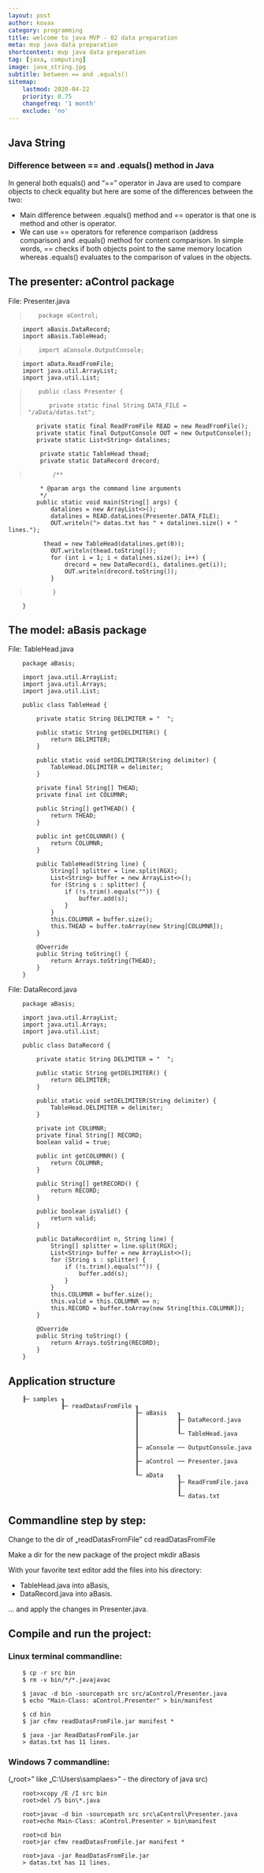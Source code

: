 ```yaml
---
layout: post
author: kovax
category: programming
title: welcome to java MVP - 02 data preparation
meta: mvp java data preparation
shortcontent: mvp java data preparation
tag: [java, computing]
image: java_string.jpg
subtitle: between == and .equals()
sitemap:
    lastmod: 2020-04-22
    priority: 0.75
    changefreq: '1 month'
    exclude: 'no'
---
```

## Java String

### Difference between == and .equals() method in Java

In general both equals() and “==” operator in Java are used to compare objects to check equality but here are some of the differences between the two:

-    Main difference between .equals() method and == operator is that one is method and other is operator.
-    We can use == operators for reference comparison (address comparison) and .equals() method for content comparison. In simple words, == checks if both objects point to the same memory location whereas .equals() evaluates to the comparison of values in the objects.

## The presenter: aControl package

File: Presenter.java

>        package aControl;

        import aBasis.DataRecord;
        import aBasis.TableHead;

>        import aConsole.OutputConsole;
        import aData.ReadFromFile;
        import java.util.ArrayList;
        import java.util.List;
>
>        public class Presenter {
>
>           private static final String DATA_FILE = "/aData/datas.txt";
            private static final ReadFromFile READ = new ReadFromFile();
            private static final OutputConsole OUT = new OutputConsole();
            private static List<String> datalines;

             private static TableHead thead;
             private static DataRecord drecord;

>            /**
             * @param args the command line arguments
             */
            public static void main(String[] args) {
                datalines = new ArrayList<>();
                datalines = READ.dataLines(Presenter.DATA_FILE);
                OUT.writeln("> datas.txt has " + datalines.size() + " lines.");

              thead = new TableHead(datalines.get(0));
                OUT.writeln(thead.toString());
                for (int i = 1; i < datalines.size(); i++) {
                    drecord = new DataRecord(i, datalines.get(i));
                    OUT.writeln(drecord.toString());
                }

>            }
        }


## The model: aBasis package

File: TableHead.java

        package aBasis;

        import java.util.ArrayList;
        import java.util.Arrays;
        import java.util.List;

        public class TableHead {

            private static String DELIMITER = "  ";

            public static String getDELIMITER() {
                return DELIMITER;
            }

            public static void setDELIMITER(String delimiter) {
                TableHead.DELIMITER = delimiter;
            }

            private final String[] THEAD;
            private final int COLUMNR;

            public String[] getTHEAD() {
                return THEAD;
            }

            public int getCOLUNNR() {
                return COLUMNR;
            }

            public TableHead(String line) {
                String[] splitter = line.split(RGX);
                List<String> buffer = new ArrayList<>();
                for (String s : splitter) {
                    if (!s.trim().equals("")) {
                        buffer.add(s);
                    }
                }
                this.COLUMNR = buffer.size();
                this.THEAD = buffer.toArray(new String[COLUMNR]);
            }

            @Override
            public String toString() {
                return Arrays.toString(THEAD);
            }
        }

File: DataRecord.java

        package aBasis;

        import java.util.ArrayList;
        import java.util.Arrays;
        import java.util.List;

        public class DataRecord {

            private static String DELIMITER = "  ";

            public static String getDELIMITER() {
                return DELIMITER;
            }

            public static void setDELIMITER(String delimiter) {
                TableHead.DELIMITER = delimiter;
            }

            private int COLUMNR;
            private final String[] RECORD;
            boolean valid = true;

            public int getCOLUMNR() {
                return COLUMNR;
            }

            public String[] getRECORD() {
                return RECORD;
            }

            public boolean isValid() {
                return valid;
            }

            public DataRecord(int n, String line) {
                String[] splitter = line.split(RGX);
                List<String> buffer = new ArrayList<>();
                for (String s : splitter) {
                    if (!s.trim().equals("")) {
                        buffer.add(s);
                    }
                }
                this.COLUMNR = buffer.size();
                this.valid = this.COLUMNR == n;
                this.RECORD = buffer.toArray(new String[this.COLUMNR]);
            }

            @Override
            public String toString() {
                return Arrays.toString(RECORD);
            }
        }


## Application structure

        ┠─ samples ┒
                   ┠─ readDatasFromFile ┒
                                        ┠─ aBasis   ┒
                                        ┃           ┠─ DataRecord.java
                                        ┃           ┃
                                        ┃           ┖─ TableHead.java
                                        ┃
                                        ┠─ aConsole ── OutputConsole.java
                                        ┃
                                        ┠─ aControl ── Presenter.java
                                        ┃
                                        ┖─ aData    ┒ 
                                                    ┠─ ReadFromFile.java
                                                    ┃
                                                    ┖─ datas.txt


## Commandline step by step:

Change to the dir of „readDatasFromFile”
        cd readDatasFromFile

Make a dir for the new package of the project
        mkdir aBasis

With your favorite text editor add the files into his directory:  

- TableHead.java into aBasis,
- DataRecord.java into aBasis.

... and apply the changes in Presenter.java.

## Compile and run the project:

### Linux terminal commandline:

        $ cp -r src bin
        $ rm -v bin/*/*.javajavac 

        $ javac -d bin -sourcepath src src/aControl/Presenter.java
        $ echo "Main-Class: aControl.Presenter" > bin/manifest
        
        $ cd bin
        $ jar cfmv readDatasFromFile.jar manifest *

        $ java -jar ReadDatasFromFile.jar
        > datas.txt has 11 lines.

### Windows 7 commandline:

(„root>” like „C:\Users\samplaes>” - the directory of java src)

        root>xcopy /E /I src bin
        root>del /S bin\*.java

        root>javac -d bin -sourcepath src src\aControl\Presenter.java
        root>echo Main-Class: aControl.Presenter > bin\manifest

        root>cd bin
        root>jar cfmv readDatasFromFile.jar manifest *

        root>java -jar ReadDatasFromFile.jar
        > datas.txt has 11 lines.


